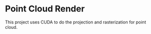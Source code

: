 # Point Cloud Render

This project uses CUDA to do the projection and rasterization for point cloud.